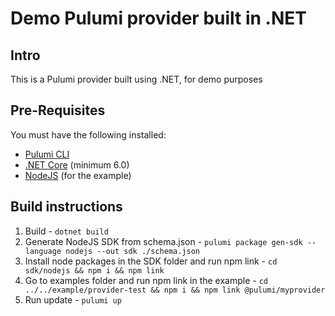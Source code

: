 # Demo Pulumi provider built in .NET

## Intro

This is a Pulumi provider built using .NET, for demo purposes

## Pre-Requisites

You must have the following installed:

- [Pulumi CLI](https://www.pulumi.com/docs/get-started/install/)
- [.NET Core](https://dotnet.microsoft.com/en-us/download) (minimum 6.0)
- [NodeJS](https://nodejs.org/en) (for the example)

## Build instructions

1. Build - `dotnet build`
1. Generate NodeJS SDK from schema.json - `pulumi package gen-sdk --language nodejs --out sdk ./schema.json`
1. Install node packages in the SDK folder and run npm link - `cd sdk/nodejs && npm i && npm link`
1. Go to examples folder and run npm link in the example - `cd ../../example/provider-test && npm i && npm link @pulumi/myprovider`
1. Run update - `pulumi up`